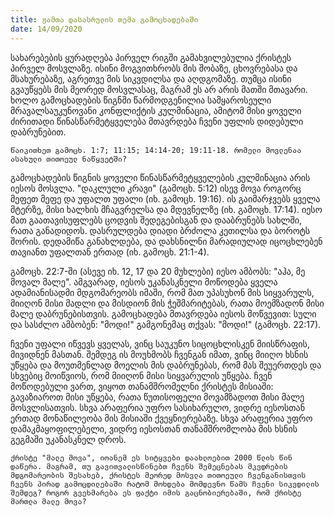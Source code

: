 ```yaml
---
title: ჟამთა დასასრულის თემა გამოცხადებაში
date: 14/09/2020
---
```


სახარებების ყურადღება პირველ რიგში გამახვილებულია ქრისტეს პირველ მოსვლაზე. ისინი მოგვითხრობს მის შობაზე, ცხოვრებასა და მსახურებაზე, აგრეთვე მის სიკვდილსა და აღდგომაზე. თუმცა ისინი გვაუწყებს მის მეორედ მოსვლასაც, მაგრამ ეს არ არის მათში მთავარი. ხოლო გამოცხადების წიგნში წარმოდგენილია სამყაროსეული მრავალსაუკუნოვანი კონფლიქტის კულმინაცია, ამიტომ მისი ყოველი ძირითადი წინასწარმეტყველება მთავრდება ჩვენი უფლის დიდებული დაბრუნებით.

`წაიკითხეთ გამოცხ. 1:7; 11:15; 14:14-20; 19:11-18. რომელი მოვლენაა ასახული თითოეულ ნაწყვეტში?`

გამოცხადების წიგნის ყოველი წინასწარმეტყველების კულმინაცია არის იესოს მოსვლა. "დაკლული კრავი" (გამოცხ. 5:12) ისევ მოვა როგორც მეფეთ მეფე და უფალთ უფალი (იხ. გამოცხ. 19:16). ის გაიმარჯვებს ყველა მტერზე, მისი ხალხის მჩაგვრელსა და მდევნელზე (იხ. გამოცხ. 17:14). იესო მათ გაათავისუფლებს ცოდვის შედეგებისგან და დააბრუნებს სახლში, რათა განადიდოს. დასრულდება დიადი ბრძოლა კეთილსა და ბოროტს შორის. დედამიწა განახლდება, და დახსნილნი მარადიულად იცოცხლებენ თავიანთ უფალთან ერთად (იხ. გამოცხ. 21:1-4).

გამოცხ. 22:7-ში (ასევე იხ. 12, 17 და 20 მუხლები) იესო ამბობს: "აჰა, მე მოვალ მალე". ამგვარად, იესოს უკანასკნელი მოწოდება ყველა ადამიანისადმი მდგომარეობს იმაში, რომ მათ უპასუხონ მის სიყვარულს, მიიღონ მისი მადლი და მისდიონ მის ჭეშმარიტებას, რათა მოემზადონ მისი მალე დაბრუნებისთვის. გამოცხადება მთავრდება იესოს მოწვევით: სული და სასძლო ამბობენ: "მოდი!" გამგონემაც თქვას: "მოდი!" (გამოცხ. 22:17).

ჩვენი უფალი იწვევს ყველას, ვინც საუკუნო სიცოცხლისკენ მიისწრაფის, მივიდნენ მასთან. შემდეგ ის მოუხმობს ჩვენგან იმათ, ვინც მიიღო ხსნის უწყება და მოუთმენლად მოელის მის დაბრუნებას, რომ მას შეუერთდეს და სხვებიც მოიწვიოს, რომ მიიღონ მისი სიყვარულის უწყება. ჩვენ მოწოდებული ვართ, ვიყოთ თანამშრომელნი ქრისტეს მისიაში: გავაზიაროთ მისი უწყება, რათა წუთისოფელი მოვამზადოთ მისი მალე მოსვლისათვის. სხვა არაფერია უფრო სასიხარულო, ვიდრე იესოსთან ერთად მონაწილეობა მის მისიაში ქვეყნიერებაზე. სხვა არაფერია უფრო დამაკმაყოფილებელი, ვიდრე იესოსთან თანამშრომლობა მის ხსნის გეგმაში უკანასკნელ დროს.

`ქრისტე "მალე მოვა", იოანემ ეს სიტყვები დაახლოებით 2000 წლის წინ დაწერა. მაგრამ, თუ გავითვალისწინებთ ჩვენს შემეცნებას მკვდრების მდგომარეობის შესახებ, ქრისტეს მეორედ მოსვლა თითოეული ჩვენგანისთვის ჩვენს პირად გამოცდილებაში რატომ მოხდება მომდევნო წამს ჩვენი სიკვდილის შემდეგ? როგორ გვეხმარება ეს ფაქტი იმის გაცნობიერებაში, რომ ქრისტე მართლა მალე მოვა?`